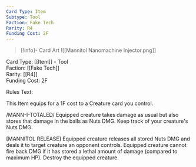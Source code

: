 ```yaml
---
Card Type: Item
Subtype: Tool
Faction: Fake Tech
Rarity: R4
Funding Cost: 2F
---
```

> [!info]- Card Art
> ![[Mannitol Nanomachine Injector.png]]

Card Type: [[Item]] - Tool  
Faction: [[Fake Tech]]  
Rarity: [[R4]]  
Funding Cost: 2F  

Rules Text:  

This Item equips for a 1F cost to a Creature card you control.  

/MANN-I-TOTALED/ Equipped creature takes damage as usual but also stores that damage in the balls as Nuts DMG. Keep track of your creature's Nuts DMG.  

[MANNITOL RELEASE] Equipped creature releases all stored Nuts DMG and deals it to target creature an opponent controls.
Equipped creature cannot fire back DMG if it has stored a lethal amount of damage (compared to maximum HP). Destroy the equipped creature.   